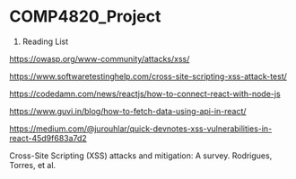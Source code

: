 # COMP4820_Project


1. Reading List

https://owasp.org/www-community/attacks/xss/

https://www.softwaretestinghelp.com/cross-site-scripting-xss-attack-test/

https://codedamn.com/news/reactjs/how-to-connect-react-with-node-js

https://www.guvi.in/blog/how-to-fetch-data-using-api-in-react/

https://medium.com/@jurouhlar/quick-devnotes-xss-vulnerabilities-in-react-45d9f683a7d2

Cross-Site Scripting (XSS) attacks and mitigation: A survey. Rodrigues, Torres, et al. 
